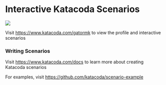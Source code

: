 # Interactive Katacoda Scenarios

[![](http://shields.katacoda.com/katacoda/gatormk/count.svg)](https://www.katacoda.com/gatormk "Get your profile on Katacoda.com")

Visit https://www.katacoda.com/gatormk to view the profile and interactive scenarios

### Writing Scenarios
Visit https://www.katacoda.com/docs to learn more about creating Katacoda scenarios

For examples, visit https://github.com/katacoda/scenario-example
